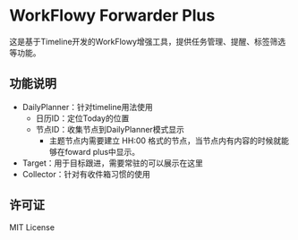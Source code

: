 # WorkFlowy Forwarder Plus

这是基于Timeline开发的WorkFlowy增强工具，提供任务管理、提醒、标签筛选等功能。

## 功能说明
- DailyPlanner：针对timeline用法使用
  - 日历ID：定位Today的位置
  - 节点ID：收集节点到DailyPlanner模式显示
    - 主题节点内需要建立 HH:00 格式的节点，当节点内有内容的时候就能够在foward plus中显示。
- Target：用于目标跟进，需要常驻的可以展示在这里
- Collector：针对有收件箱习惯的使用

 


## 许可证
MIT License